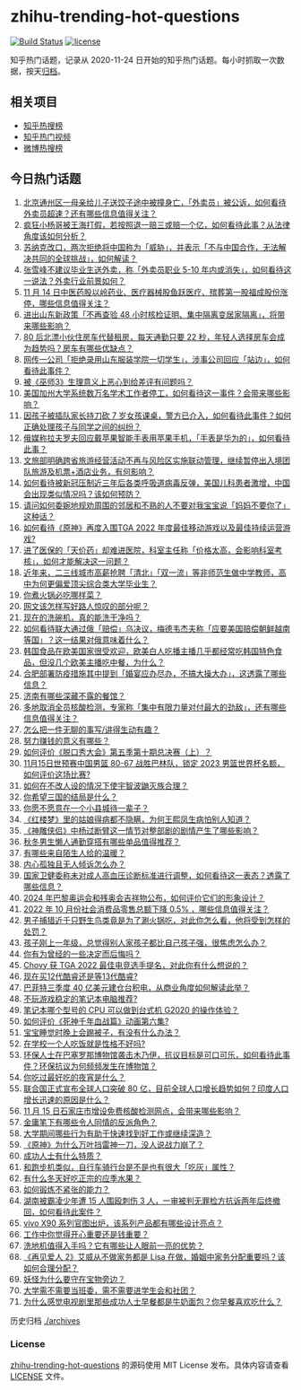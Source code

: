 # zhihu-trending-hot-questions

[![Build Status](https://github.com/justjavac/zhihu-trending-hot-questions/workflows/ci/badge.svg?branch=master)](https://github.com/justjavac/zhihu-trending-hot-questions/actions)
[![license](https://img.shields.io/github/license/justjavac/zhihu-trending-hot-questions)](https://github.com/justjavac/zhihu-trending-hot-questions/blob/master/LICENSE)

知乎热门话题，记录从 2020-11-24 日开始的知乎热门话题。每小时抓取一次数据，按天[归档](./archives)。

## 相关项目

- [知乎热搜榜](https://github.com/justjavac/zhihu-trending-top-search)
- [知乎热门视频](https://github.com/justjavac/zhihu-trending-hot-video)
- [微博热搜榜](https://github.com/justjavac/weibo-trending-hot-search)

## 今日热门话题

<!-- BEGIN -->
<!-- 最后更新时间 Wed Nov 16 2022 04:13:26 GMT+0800 (China Standard Time) -->

1. [北京通州区一母亲给儿子送饺子途中被撞身亡，「外卖员」被公诉，如何看待外卖员超速？还有哪些信息值得关注？](https://www.zhihu.com/question/566791295)
1. [疯狂小杨哥被王海打假，若按照退一赔三或赔一个亿，如何看待此事？从法律角度该如何分析？](https://www.zhihu.com/question/566640840)
1. [苏纳克改口，两次拒绝将中国称为「威胁」，并表示「不与中国合作，无法解决共同的全球挑战」，如何解读？](https://www.zhihu.com/question/566847429)
1. [张雪峰不建议毕业生送外卖，称「外卖员职业 5-10 年内或消失」，如何看待这一说法？外卖行业前景如何？](https://www.zhihu.com/question/566821485)
1. [11 月 14 日中医药股以岭药业、医疗器械股鱼跃医疗、殡葬第一股福成股份涨停，哪些信息值得关注？](https://www.zhihu.com/question/566793099)
1. [进出山东新政策「不再查验 48 小时核检证明、集中隔离变居家隔离」，将带来哪些影响？](https://www.zhihu.com/question/566811217)
1. [80 后北漂小伙住房车代替租房，每天通勤只要 22 秒，年轻人选择房车会成为趋势吗？房车有哪些优缺点？](https://www.zhihu.com/question/562849785)
1. [网传一公司「拒绝录用山东服装学院一切学生」，涉事公司回应「站边」，如何看待此事件？](https://www.zhihu.com/question/566793647)
1. [被《巫师3》生理意义上恶心到给差评有问题吗？](https://www.zhihu.com/question/563761693)
1. [美国加州大学系统数万名学术工作者停工，如何看待这一事件？会带来哪些影响？](https://www.zhihu.com/question/566800570)
1. [因孩子被插队家长持刀砍 7 岁女孩课桌，警方已介入，如何看待此事件？如何正确处理孩子与同学之间的纠纷？](https://www.zhihu.com/question/566630033)
1. [俄媒称拉夫罗夫回应戴苹果智能手表用苹果手机，「手表是华为的」，如何看待此事？](https://www.zhihu.com/question/566839962)
1. [文旅部明确跨省旅游经营活动不再与风险区实施联动管理，继续暂停出入境团队旅游及机票+酒店业务，有何影响？](https://www.zhihu.com/question/566858625)
1. [如何看待被新冠压制近三年后各类呼吸道病毒反弹，美国儿科患者激增，中国会出现类似情况吗？该如何预防？](https://www.zhihu.com/question/566586983)
1. [请问如何委婉地规劝周围的邻居和不熟的人不要对我宝宝说「妈妈不要你了」这种话？](https://www.zhihu.com/question/342744599)
1. [如何看待《原神》再度入围TGA 2022 年度最佳移动游戏以及最佳持续运营游戏?](https://www.zhihu.com/question/566777255)
1. [进了医保的「天价药」却难进医院，科室主任称「价格太高，会影响科室考核」，如何才能解决这一问题？](https://www.zhihu.com/question/566777216)
1. [近年来，二三线城市高薪抢聘「清北」「双一流」等非师范生做中学教师，高中为何更偏爱顶尖综合类大学毕业生？](https://www.zhihu.com/question/566792635)
1. [你煮火锅必吃哪样菜？](https://www.zhihu.com/question/560640933)
1. [网文该怎样写好路人惊叹的部分呢？](https://www.zhihu.com/question/566502478)
1. [现在的洗碗机，真的能洗干净吗？](https://www.zhihu.com/question/431378732)
1. [如何看待联大通过俄「赔偿」乌决议，梅德韦杰夫称「应要美国赔偿朝鲜越南等国」？这一结果对俄意味着什么？](https://www.zhihu.com/question/566789105)
1. [韩国食品在欧美国家很受欢迎，欧美白人吃播主播几乎都经常吃韩国特色食品，但没几个欧美主播吃中餐，为什么？](https://www.zhihu.com/question/553110712)
1. [合肥部署防疫措施其中提到「婚宴应办尽办，不搞大操大办」，这透露了哪些信息？](https://www.zhihu.com/question/566787898)
1. [济南有哪些深藏不露的餐馆？](https://www.zhihu.com/question/24877105)
1. [多地取消全员核酸检测，专家称「集中有限力量对付最大的劲敌」，还有哪些信息值得关注？](https://www.zhihu.com/question/566781815)
1. [怎么把一件无聊的事写/讲得生动有趣？](https://www.zhihu.com/question/498891869)
1. [努力赚钱的意义有哪些？](https://www.zhihu.com/question/565709360)
1. [如何评价《脱口秀大会》第五季第十期总决赛（上）？](https://www.zhihu.com/question/566851616)
1. [11月15日世预赛中国男篮 80-67 战胜巴林队，锁定 2023 男篮世界杯名额，如何评价这场比赛?](https://www.zhihu.com/question/566723011)
1. [如何在不改人设的情况下使宇智波鼬灭族合理？](https://www.zhihu.com/question/549357655)
1. [你希望三国的结局是什么？](https://www.zhihu.com/question/395843298)
1. [你愿不愿意在一个小县城待一辈子？](https://www.zhihu.com/question/417662243)
1. [《红楼梦》里的姑娘得病都不隐瞒，为何王熙凤生病怕别人知道？](https://www.zhihu.com/question/563006043)
1. [《神雕侠侣》中杨过断臂这一情节对整部剧的剧情产生了哪些影响？](https://www.zhihu.com/question/558599188)
1. [秋冬男生懒人通勤穿搭有哪些单品值得推荐？](https://www.zhihu.com/question/562888417)
1. [有哪些来自陌生人给的温暖？](https://www.zhihu.com/question/566793533)
1. [内心孤独且无人倾诉怎么办？](https://www.zhihu.com/question/565550624)
1. [国家卫健委称未对成人高血压诊断标准进行调整，如何看待这一表态？透露了哪些信息？](https://www.zhihu.com/question/566856048)
1. [2024 年巴黎奥运会和残奥会吉祥物公布，如何评价它们的形象设计？](https://www.zhihu.com/question/566779696)
1. [2022 年 10 月份社会消费品零售总额下降 0.5% ，哪些信息值得关注？](https://www.zhihu.com/question/566789623)
1. [男子捕猎近千只野生鸟类竟是为了涮火锅吃，对此你怎么看，他将受到怎样的处罚？](https://www.zhihu.com/question/566597123)
1. [孩子刚上一年级，总觉得别人家孩子都比自己孩子强，很焦虑怎么办？](https://www.zhihu.com/question/564250531)
1. [你有为曾经的一些决定而后悔吗？](https://www.zhihu.com/question/566696096)
1. [Chovy 获 TGA 2022 最佳电竞选手提名，对此你有什么想说的？](https://www.zhihu.com/question/566820038)
1. [现在买12代酷睿还是等13代酷睿?](https://www.zhihu.com/question/546150995)
1. [巴菲特三季度 40 亿美元建仓台积电，从商业角度如何解读此举？](https://www.zhihu.com/question/566783513)
1. [不玩游戏稳定的笔记本电脑推荐?](https://www.zhihu.com/question/566265777)
1. [笔记本哪个型号的 CPU 可以做到台式机 G2020 的操作体验？](https://www.zhihu.com/question/566506495)
1. [如何评价《死神千年血战篇》动画第六集?](https://www.zhihu.com/question/566701313)
1. [宝宝睡觉时晚上会踢被子，有没有什么办法？](https://www.zhihu.com/question/563311360)
1. [在学校一个人吃饭就是性格不好吗?](https://www.zhihu.com/question/564973592)
1. [环保人士在巴塞罗那博物馆袭击木乃伊，抗议目标是可口可乐，如何看待此事件？环保抗议为何频频发生在博物馆？](https://www.zhihu.com/question/566636272)
1. [你吃过最好吃的夜宵是什么？](https://www.zhihu.com/question/560783616)
1. [联合国正式宣布全球人口突破 80 亿，目前全球人口增长趋势如何？印度人口增长迅速的原因是什么？](https://www.zhihu.com/question/566597469)
1. [11 月 15 日石家庄市增设免费核酸检测网点，会带来哪些影响？](https://www.zhihu.com/question/566790469)
1. [金庸笔下有哪些令人同情的反派角色？](https://www.zhihu.com/question/563813946)
1. [大学期间哪些行为有助于快速找到好工作或继续深造？](https://www.zhihu.com/question/566655734)
1. [《原神》为什么万叶挡雷神一刀，没人说战力崩了？](https://www.zhihu.com/question/485387179)
1. [成功人士有什么特质？](https://www.zhihu.com/question/267770440)
1. [和跑步机类似，自行车骑行台是不是也有很大「吃灰」属性？](https://www.zhihu.com/question/565571421)
1. [有什么冬天好吃正宗的应季水果？](https://www.zhihu.com/question/565386244)
1. [如何锻炼不紧张的能力？](https://www.zhihu.com/question/318545387)
1. [湖南被霸凌少年遭 15 人围殴刺伤 3 人，一审被判无罪检方抗诉两年后终撤回，如何看待此案件？](https://www.zhihu.com/question/566631038)
1. [vivo X90 系列官图出炉，该系列产品都有哪些设计亮点？](https://www.zhihu.com/question/566589305)
1. [工作中你觉得开心重要还是钱重要？](https://www.zhihu.com/question/563325844)
1. [洗地机值得入手吗？它有哪些让人眼前一亮的优势？](https://www.zhihu.com/question/496409574)
1. [《再见爱人 2》艾威从不做家务都是 Lisa 在做，婚姻中家务分配重要吗？该如何合理分配？](https://www.zhihu.com/question/566804752)
1. [妖怪为什么要守在宝物旁边？](https://www.zhihu.com/question/565578523)
1. [大学需不需要当班委，需不需要进学生会和社团？](https://www.zhihu.com/question/554790726)
1. [为什么感觉电视剧里那些成功人士早餐都是牛奶面包？你早餐喜欢吃什么？](https://www.zhihu.com/question/561866769)

<!-- END -->

历史归档 [./archives](./archives)

### License

[zhihu-trending-hot-questions](https://github.com/justjavac/zhihu-trending-hot-questions)
的源码使用 MIT License 发布。具体内容请查看 [LICENSE](./LICENSE) 文件。
